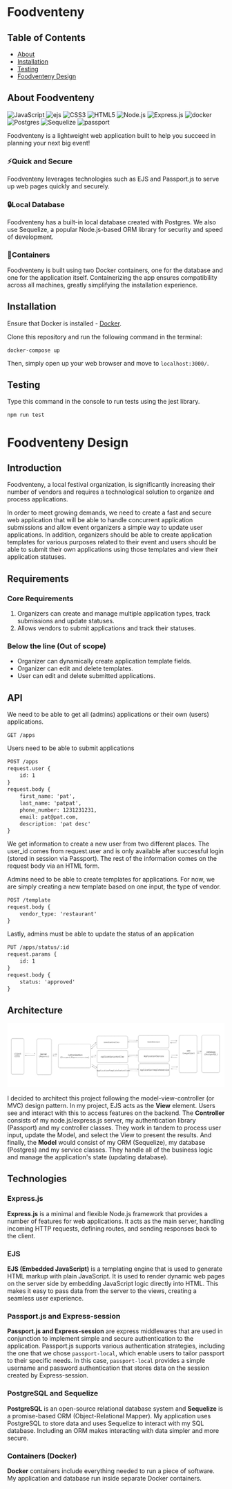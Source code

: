 # Foodventeny

## Table of Contents
- [About](#about-foodventeny)
- [Installation](#installation)
- [Testing](#testing)
- [Foodventeny Design](#foodventeny-design)
  
## About Foodventeny
![JavaScript](https://img.shields.io/badge/javascript-%23323330.svg?style=for-the-badge&logo=javascript&logoColor=%23F7DF1E) ![ejs](https://img.shields.io/badge/-ejs-b4ca65?style=for-the-badge) ![CSS3](https://img.shields.io/badge/css3-%231572B6.svg?style=for-the-badge&logo=css3&logoColor=white) ![HTML5](https://img.shields.io/badge/html5-%23E34F26.svg?style=for-the-badge&logo=html5&logoColor=white) ![Node.js](https://img.shields.io/badge/node.js-6DA55F?style=for-the-badge&logo=node.js&logoColor=white) ![Express.js](https://img.shields.io/badge/express.js-%23404d59.svg?style=for-the-badge&logo=express&logoColor=%2361DAFB) ![docker](https://img.shields.io/badge/docker-%230db7ed.svg?style=for-the-badge&logo=docker&logoColor=white) ![Postgres](https://img.shields.io/badge/postgres-%23316192.svg?style=for-the-badge&logo=postgresql&logoColor=white) ![Sequelize](https://img.shields.io/badge/-Sequelize-52B0E7?style=for-the-badge&logo=sequelize&labelColor=52B0E7&logoColor=FFF) ![passport](https://img.shields.io/badge/-passport.js-success?style=for-the-badge&logo=data%3Aimage%2Fpng%3Bbase64%2CiVBORw0KGgoAAAANSUhEUgAAABQAAAAUCAMAAAC6V%200%2FAAABp1BMVEUAAAACAgADBAABAwIAAgEBAgEDAwAfJAA8TAMUQyEHIhMlLACcuwLU%20gDQ%2FwpC6XUy3nsop1oJJhU0PgDV%2FgLf%2FwPZ%2FwDT%2FwtD7HYz4Hw5638133kNOB4BAQANDwDE6gLa%2FwLW%2FwLN9AGJqgYqmE0y13Y24no25Xwy0XEEEAkAAQFnegTk%2FwbW%2Fwa43AIaHwAHHQ8uwmo14Hw47oQZbT0BBAKfwADa%2FwA%20SgAGBwACBgMQQyM763Y76nUrq1W7zlvv%2F3Td82oaHQ0EGRQeyKYg1rMZq47Rzt3%2F%2F%2F%2F18%2F8dHR8CAgIABgcALj0Auv4Au%2F8Air4AAQLOz8zz8%208dHRwCAQEACAsBlMACu%2FACxPwBYn0AAwTPz8%2Fz8%2FMdHh4CBwkAYX4BptgBu%2FQBufABs%20kAFBohISIFExcBtesBvPUBwPkAPE4AAwMNDg8AAAIAsugBwfsBmccALz4AAgPQ0ND4%20Pifn5%20SkZCJj5AKT2QALDkBAADOzs75%20PgSBgIBAQHe3t739%2FcSFRYBAgJKSkpeXl5ZWVlaWlpcXFxUVFQGBgYDAwMEBARuLVNYAAAA2ElEQVQY033QPQ5BQRSG4W%20Ya66ZqDQaCqUdsAC9Rm0BOsIGRCNUVBahsQyJv4SGCo1CVAohnDkz%2FhpvcZLzZDI3cwV8grrhJyHslIHfeMauUHTyguj9jbGrEa4Tq2BLild7q4TpXUZ8WudWiAAHJGzbjbHBwOID5qj1PF%20YaQpTj%2FEcLZMzQgo3RrilmAWfLHk0tEKPy4zao2asuA9dPNob7B1KqWF19EEFkjAc1PrwmEIq3rQX9mpdvDAEFvMgaEtnDiWWNCRk9%20vXtdyzG%2FgXn%20zwrL%2FxCRqzKl7S9qnvAAAAAElFTkSuQmCC)

Foodventeny is a lightweight web application built to help you succeed in planning your next big event!

### :zap:Quick and Secure

Foodventeny leverages technologies such as EJS and Passport.js to serve up web pages quickly and securely. 

### :lock:Local Database

Foodventeny has a built-in local database created with Postgres. We also use Sequelize, a popular Node.js-based ORM library for security and speed of development.

### :ship:Containers

Foodventeny is built using two Docker containers, one for the database and one for the application itself. Containerizing the app ensures compatibility across all machines, greatly simplifying the installation experience.

## Installation
Ensure that Docker is installed - [Docker](https://docs.docker.com/engine/install/). 

Clone this repository and run the following command in the terminal:
```
docker-compose up
```
Then, simply open up your web browser and move to `localhost:3000/`.

## Testing
Type this command in the console to run tests using the jest library.

```
npm run test
```

# Foodventeny Design

## Introduction
Foodventeny, a local festival organization, is significantly increasing their number of vendors and requires a technological solution to organize and process applications.

In order to meet growing demands, we need to create a fast and secure web application that will be able to handle concurrent application submissions and allow event organizers a simple way to update user applications. In addition, organizers should be able to create application templates for various purposes related to their event and users should be able to submit their own applications using those templates and view their application statuses.

## Requirements

### Core Requirements
1. Organizers can create and manage multiple application types, track submissions and update statuses.
2. Allows vendors to submit applications and track their statuses.

### Below the line (Out of scope)
- Organizer can dynamically create application template fields.
- Organizer can edit and delete templates.
- User can edit and delete submitted applications.

## API
We need to be able to get all (admins) applications or their own (users) applications.
```
GET /apps
```

Users need to be able to submit applications

```
POST /apps
request.user {
	id: 1
}
request.body {
	first_name: 'pat',
	last_name: 'patpat',
	phone_number: 1231231231,
	email: pat@pat.com,
	description: 'pat desc'
}
```
We get information to create a new user from two different places. The user_id comes from request.user and is only available after successful login (stored in session via Passport). The rest of the information comes on the request body via an HTML form.

Admins need to be able to create templates for applications. For now, we are simply creating a new template based on one input, the type of vendor.
```
POST /template
request.body {
	vendor_type: 'restaurant'
}
```
Lastly, admins must be able to update the status of an application
```
PUT /apps/status/:id
request.params {
	id: 1
}
request.body {
	status: 'approved'
}
```

## Architecture
![MVC](foodventeny-mvc.png?raw=true  "Foodventeny MVC")

I decided to architect this project following the model-view-controller (or MVC) design pattern. In my project, EJS acts as the **View** element. Users see and interact with this to access features on the backend. The **Controller** consists of my node.js/express.js server, my authentication library (Passport) and my controller classes. They work in tandem to process user input, update the Model, and select the View to present the results. And finally, the **Model** would consist of my ORM (Sequelize), my database (Postgres) and my service classes. They handle all of the business logic and manage the application's state (updating database).

## Technologies

### Express.js

**Express.js** is a minimal and flexible Node.js framework that provides a number of features for web applications. It acts as the main server, handling incoming HTTP requests, defining routes, and sending responses back to the client.

### EJS

**EJS (Embedded JavaScript)** is a templating engine that is used to generate HTML markup with plain JavaScript. It is used to render dynamic web pages on the server side by embedding JavaScript logic directly into HTML. This makes it easy to pass data from the server to the views, creating a seamless user experience.

### Passport.js and Express-session

**Passport.js and Express-session** are express middlewares that are used in conjunction to implement simple and secure authentication to the application. Passport.js supports various authentication strategies, including the one that we chose `passport-local`, which enable users to tailor passport to their specific needs. In this case, `passport-local` provides a simple username and password authentication that stores data on the session created by Express-session.

### PostgreSQL and Sequelize

**PostgreSQL** is an open-source relational database system and **Sequelize** is a promise-based ORM (Object-Relational Mapper). My application uses PostgreSQL to store data and uses Sequelize to interact with my SQL database. Including an ORM makes interacting with data simpler and more secure.

### Containers (Docker)

**Docker** containers include everything needed to run a piece of software. My application and database run inside separate Docker containers.